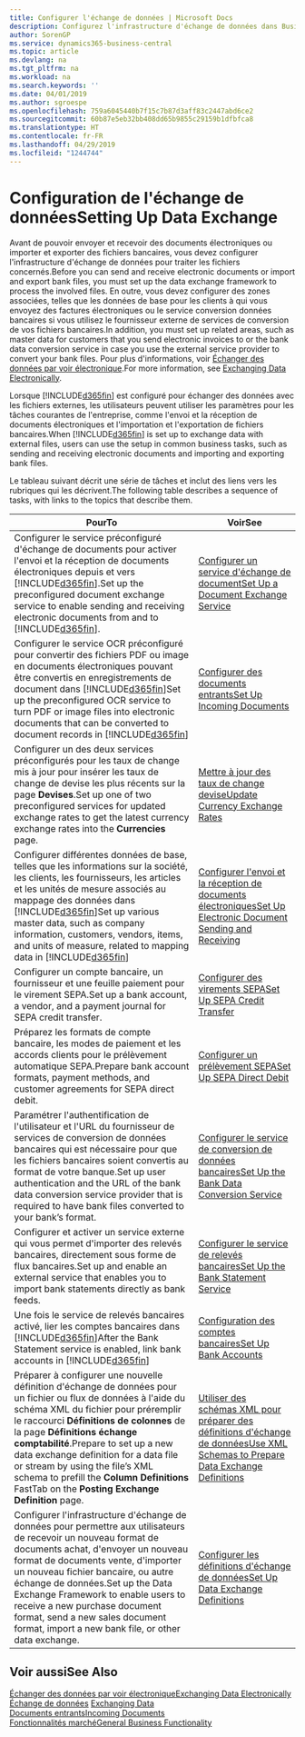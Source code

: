 ```yaml
---
title: Configurer l'échange de données | Microsoft Docs
description: Configurez l'infrastructure d'échange de données dans Business Central.
author: SorenGP
ms.service: dynamics365-business-central
ms.topic: article
ms.devlang: na
ms.tgt_pltfrm: na
ms.workload: na
ms.search.keywords: ''
ms.date: 04/01/2019
ms.author: sgroespe
ms.openlocfilehash: 759a6045440b7f15c7b87d3aff83c2447abd6ce2
ms.sourcegitcommit: 60b87e5eb32bb408dd65b9855c29159b1dfbfca8
ms.translationtype: HT
ms.contentlocale: fr-FR
ms.lasthandoff: 04/29/2019
ms.locfileid: "1244744"
---
```

# <a name="setting-up-data-exchange"></a><span data-ttu-id="82ed7-103">Configuration de l'échange de données</span><span class="sxs-lookup"><span data-stu-id="82ed7-103">Setting Up Data Exchange</span></span>
<span data-ttu-id="82ed7-104">Avant de pouvoir envoyer et recevoir des documents électroniques ou importer et exporter des fichiers bancaires, vous devez configurer l'infrastructure d'échange de données pour traiter les fichiers concernés.</span><span class="sxs-lookup"><span data-stu-id="82ed7-104">Before you can send and receive electronic documents or import and export bank files, you must set up the data exchange framework to process the involved files.</span></span> <span data-ttu-id="82ed7-105">En outre, vous devez configurer des zones associées, telles que les données de base pour les clients à qui vous envoyez des factures électroniques ou le service conversion données bancaires si vous utilisez le fournisseur externe de services de conversion de vos fichiers bancaires.</span><span class="sxs-lookup"><span data-stu-id="82ed7-105">In addition, you must set up related areas, such as master data for customers that you send electronic invoices to or the bank data conversion service in case you use the external service provider to convert your bank files.</span></span> <span data-ttu-id="82ed7-106">Pour plus d'informations, voir [Échanger des données par voir électronique](across-data-exchange.md).</span><span class="sxs-lookup"><span data-stu-id="82ed7-106">For more information, see [Exchanging Data Electronically](across-data-exchange.md).</span></span>  

 <span data-ttu-id="82ed7-107">Lorsque [!INCLUDE[d365fin](includes/d365fin_md.md)] est configuré pour échanger des données avec les fichiers externes, les utilisateurs peuvent utiliser les paramètres pour les tâches courantes de l'entreprise, comme l'envoi et la réception de documents électroniques et l'importation et l'exportation de fichiers bancaires.</span><span class="sxs-lookup"><span data-stu-id="82ed7-107">When [!INCLUDE[d365fin](includes/d365fin_md.md)] is set up to exchange data with external files, users can use the setup in common business tasks, such as sending and receiving electronic documents and importing and exporting bank files.</span></span>  

 <span data-ttu-id="82ed7-108">Le tableau suivant décrit une série de tâches et inclut des liens vers les rubriques qui les décrivent.</span><span class="sxs-lookup"><span data-stu-id="82ed7-108">The following table describes a sequence of tasks, with links to the topics that describe them.</span></span>  

|<span data-ttu-id="82ed7-109">**Pour**</span><span class="sxs-lookup"><span data-stu-id="82ed7-109">**To**</span></span>|<span data-ttu-id="82ed7-110">**Voir**</span><span class="sxs-lookup"><span data-stu-id="82ed7-110">**See**</span></span>|  
|------------|-------------|  
|<span data-ttu-id="82ed7-111">Configurer le service préconfiguré d'échange de documents pour activer l'envoi et la réception de documents électroniques depuis et vers [!INCLUDE[d365fin](includes/d365fin_md.md)].</span><span class="sxs-lookup"><span data-stu-id="82ed7-111">Set up the preconfigured document exchange service to enable sending and receiving electronic documents from and to [!INCLUDE[d365fin](includes/d365fin_md.md)].</span></span>|[<span data-ttu-id="82ed7-112">Configurer un service d'échange de document</span><span class="sxs-lookup"><span data-stu-id="82ed7-112">Set Up a Document Exchange Service</span></span>](across-how-to-set-up-a-document-exchange-service.md)|  
|<span data-ttu-id="82ed7-113">Configurer le service OCR préconfiguré pour convertir des fichiers PDF ou image en documents électroniques pouvant être convertis en enregistrements de document dans [!INCLUDE[d365fin](includes/d365fin_md.md)]</span><span class="sxs-lookup"><span data-stu-id="82ed7-113">Set up the preconfigured OCR service to turn PDF or image files into electronic documents that can be converted to document records in [!INCLUDE[d365fin](includes/d365fin_md.md)]</span></span>|[<span data-ttu-id="82ed7-114">Configurer des documents entrants</span><span class="sxs-lookup"><span data-stu-id="82ed7-114">Set Up Incoming Documents</span></span>](across-how-setup-income-documents.md)|  
|<span data-ttu-id="82ed7-115">Configurer un des deux services préconfigurés pour les taux de change mis à jour pour insérer les taux de change de devise les plus récents sur la page **Devises**.</span><span class="sxs-lookup"><span data-stu-id="82ed7-115">Set up one of two preconfigured services for updated exchange rates to get the latest currency exchange rates into the **Currencies** page.</span></span>|[<span data-ttu-id="82ed7-116">Mettre à jour des taux de change devise</span><span class="sxs-lookup"><span data-stu-id="82ed7-116">Update Currency Exchange Rates</span></span>](finance-how-update-currencies.md)|  
|<span data-ttu-id="82ed7-117">Configurer différentes données de base, telles que les informations sur la société, les clients, les fournisseurs, les articles et les unités de mesure associés au mappage des données dans [!INCLUDE[d365fin](includes/d365fin_md.md)]</span><span class="sxs-lookup"><span data-stu-id="82ed7-117">Set up various master data, such as company information, customers, vendors, items, and units of measure, related to mapping data in [!INCLUDE[d365fin](includes/d365fin_md.md)]</span></span>|[<span data-ttu-id="82ed7-118">Configurer l'envoi et la réception de documents électroniques</span><span class="sxs-lookup"><span data-stu-id="82ed7-118">Set Up Electronic Document Sending and Receiving</span></span>](across-how-to-set-up-electronic-document-sending-and-receiving.md)|  
|<span data-ttu-id="82ed7-119">Configurer un compte bancaire, un fournisseur et une feuille paiement pour le virement SEPA.</span><span class="sxs-lookup"><span data-stu-id="82ed7-119">Set up a bank account, a vendor, and a payment journal for SEPA credit transfer.</span></span>|[<span data-ttu-id="82ed7-120">Configurer des virements SEPA</span><span class="sxs-lookup"><span data-stu-id="82ed7-120">Set Up SEPA Credit Transfer</span></span>](finance-how-to-set-up-sepa-credit-transfer.md)|  
|<span data-ttu-id="82ed7-121">Préparez les formats de compte bancaire, les modes de paiement et les accords clients pour le prélèvement automatique SEPA.</span><span class="sxs-lookup"><span data-stu-id="82ed7-121">Prepare bank account formats, payment methods, and customer agreements for SEPA direct debit.</span></span>|[<span data-ttu-id="82ed7-122">Configurer un prélèvement SEPA</span><span class="sxs-lookup"><span data-stu-id="82ed7-122">Set Up SEPA Direct Debit</span></span>](finance-how-to-set-up-sepa-direct-debit.md)|  
|<span data-ttu-id="82ed7-123">Paramétrer l'authentification de l'utilisateur et l'URL du fournisseur de services de conversion de données bancaires qui est nécessaire pour que les fichiers bancaires soient convertis au format de votre banque.</span><span class="sxs-lookup"><span data-stu-id="82ed7-123">Set up user authentication and the URL of the bank data conversion service provider that is required to have bank files converted to your bank’s format.</span></span>|[<span data-ttu-id="82ed7-124">Configurer le service de conversion de données bancaires</span><span class="sxs-lookup"><span data-stu-id="82ed7-124">Set Up the Bank Data Conversion Service</span></span>](bank-how-setup-bank-data-conversion-service.md)|  
|<span data-ttu-id="82ed7-125">Configurer et activer un service externe qui vous permet d'importer des relevés bancaires, directement sous forme de flux bancaires.</span><span class="sxs-lookup"><span data-stu-id="82ed7-125">Set up and enable an external service that enables you to import bank statements directly as bank feeds.</span></span>|[<span data-ttu-id="82ed7-126">Configurer le service de relevés bancaires</span><span class="sxs-lookup"><span data-stu-id="82ed7-126">Set Up the Bank Statement Service</span></span>](bank-how-setup-bank-statement-service.md)|  
|<span data-ttu-id="82ed7-127">Une fois le service de relevés bancaires activé, lier les comptes bancaires dans [!INCLUDE[d365fin](includes/d365fin_md.md)]</span><span class="sxs-lookup"><span data-stu-id="82ed7-127">After the Bank Statement service is enabled, link bank accounts in [!INCLUDE[d365fin](includes/d365fin_md.md)]</span></span>|[<span data-ttu-id="82ed7-128">Configuration des comptes bancaires</span><span class="sxs-lookup"><span data-stu-id="82ed7-128">Set Up Bank Accounts</span></span>](bank-how-setup-bank-accounts.md)|  
|<span data-ttu-id="82ed7-129">Préparer à configurer une nouvelle définition d'échange de données pour un fichier ou flux de données à l'aide du schéma XML du fichier pour préremplir le raccourci **Définitions de colonnes** de la page **Définitions échange comptabilité**.</span><span class="sxs-lookup"><span data-stu-id="82ed7-129">Prepare to set up a new data exchange definition for a data file or stream by using the file’s XML schema to prefill the **Column Definitions** FastTab on the **Posting Exchange Definition** page.</span></span>|[<span data-ttu-id="82ed7-130">Utiliser des schémas XML pour préparer des définitions d'échange de données</span><span class="sxs-lookup"><span data-stu-id="82ed7-130">Use XML Schemas to Prepare Data Exchange Definitions</span></span>](across-how-to-use-xml-schemas-to-prepare-data-exchange-definitions.md)|  
|<span data-ttu-id="82ed7-131">Configurer l'infrastructure d'échange de données pour permettre aux utilisateurs de recevoir un nouveau format de documents achat, d'envoyer un nouveau format de documents vente, d'importer un nouveau fichier bancaire, ou autre échange de données.</span><span class="sxs-lookup"><span data-stu-id="82ed7-131">Set up the Data Exchange Framework to enable users to receive a new purchase document format, send a new sales document format, import a new bank file, or other data exchange.</span></span>|[<span data-ttu-id="82ed7-132">Configurer les définitions d'échange de données</span><span class="sxs-lookup"><span data-stu-id="82ed7-132">Set Up Data Exchange Definitions</span></span>](across-how-to-set-up-data-exchange-definitions.md)|  

## <a name="see-also"></a><span data-ttu-id="82ed7-133">Voir aussi</span><span class="sxs-lookup"><span data-stu-id="82ed7-133">See Also</span></span>  
[<span data-ttu-id="82ed7-134">Échanger des données par voir électronique</span><span class="sxs-lookup"><span data-stu-id="82ed7-134">Exchanging Data Electronically</span></span>](across-data-exchange.md)  
<span data-ttu-id="82ed7-135">[Échange de données](across-exchange-data.md) </span><span class="sxs-lookup"><span data-stu-id="82ed7-135">[Exchanging Data](across-exchange-data.md) </span></span>  
[<span data-ttu-id="82ed7-136">Documents entrants</span><span class="sxs-lookup"><span data-stu-id="82ed7-136">Incoming Documents</span></span>](across-income-documents.md)  
[<span data-ttu-id="82ed7-137">Fonctionnalités marché</span><span class="sxs-lookup"><span data-stu-id="82ed7-137">General Business Functionality</span></span>](ui-across-business-areas.md)  
